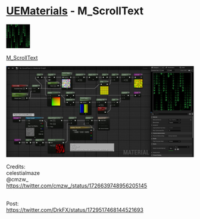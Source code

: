 # <a href="..">UEMaterials</a> - M_ScrollText
<img src="M_ScrollText_00.jpeg" width="64px" /><br/>

<a href="../M_ScrollText.uasset">M_ScrollText</a><br/>

<img src="M_ScrollText_01.jpeg" width="640px" /><br/>

Credits:<br/>
celestialmaze<br/>
@cmzw_<br/>
<a href="https://twitter.com/cmzw_/status/1726639748956205145">https://twitter.com/cmzw_/status/1726639748956205145</a><br/>

<br/>
Post:<br/>
<a href="https://twitter.com/DrkFX/status/1729517468144521693">https://twitter.com/DrkFX/status/1729517468144521693</a><br/>